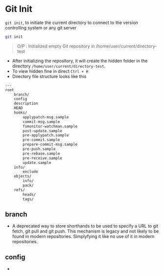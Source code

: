 # Git Init

`git init`, to initiate the current directory to connect to the version controlling system or any git server

```bash
git init
```

> O/P : Initialized empty Git repository in /home/user/current/directory-test

- After initializing the repository, it will create the hidden folder in the directory `/home/user/current/directory-test`.
- To view hidden fine in direct `Ctrl + H`
- Directory file structure looks like this

```bash
---
root
    branch/
    config
    description
    HEAD
    hooks/
        applypatch-msg.sample
        commit-msg.sample
        fsmonitor-watchman.sample
        post-update.sample
        pre-applypatch.sample
        pre-commit.sample
        prepare-commit-msg.sample
        pre-push.sample
        pre-rebase.sample
        pre-receive.sample
        update.sample
    info/
        exclude
    objects/
        info/
        pack/
    refs/
        heads/
        tags/
```

## branch

- A deprecated way to store shorthands to be used to specify a URL to git fetch, git pull and git push. This mechanism is legacy and not likely to be found in modern repositories. Simplyfying it like no use of it in modern repositories.

## config
 
- 